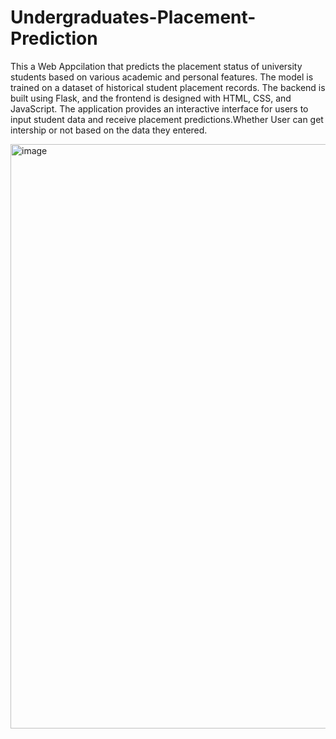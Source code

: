 # Undergraduates-Placement-Prediction


This a Web Appcilation that predicts the placement status of university students based on various academic and personal features. The model is trained on a dataset of historical student placement records. The backend is built using Flask, and the frontend is designed with HTML, CSS, and JavaScript. The application provides an interactive interface for users to input student data and receive placement predictions.Whether User can get intership or not based on the data they entered.

<img width="1919" height="935" alt="image" src="https://github.com/user-attachments/assets/013b4966-e020-46ad-9c94-3f186d4635ed" />
